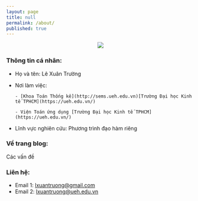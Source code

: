 ```yaml
---
layout: page
title: null
permalink: /about/
published: true
---
```


<p align="center">

<img src="https://pngimage.net/wp-content/uploads/2018/06/mati%C3%A8re-png.png">

</p>

### Thông tin cá nhân:

  - Họ và tên: Lê Xuân Trường

  - Nơi làm việc:
  
  		- [Khoa Toán Thống kê](http://sems.ueh.edu.vn)[Trường Đại học Kinh tế TPHCM](https://ueh.edu.vn/)
    
  		- Viện Toán ứng dụng [Trường Đại học Kinh tế TPHCM](https://ueh.edu.vn/) 

  - Lĩnh vực nghiên cứu: Phương trình đạo hàm riêng

### Về trang blog:

  Các vấn đề  

### Liên hệ:

  - Email 1: [lxuantruong@gmail.com](mailto:lxuantruong@gmail.com)
  - Email 2: [lxuantruong@ueh.edu.vn](mailto:lxuantruong@ueh.edu.vn)

